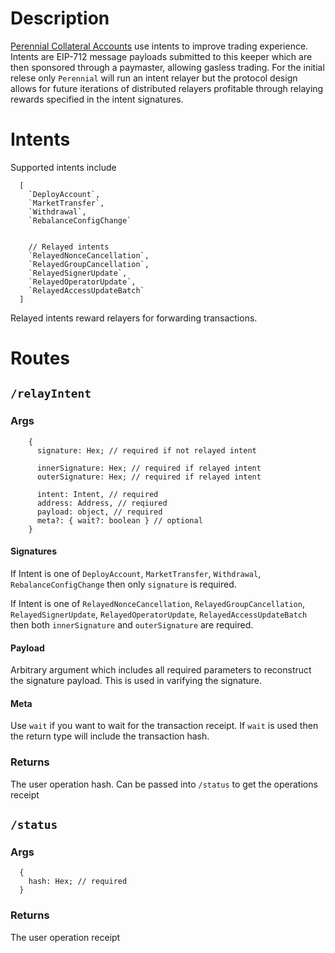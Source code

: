 # Description
[Perennial Collateral Accounts](https://github.com/equilibria-xyz/perennial-v2/blob/v2.3/packages%2Fperennial-account%2FREADME.md) use intents to improve trading experience. Intents are EIP-712 message payloads submitted to this keeper which are then sponsored through a paymaster, allowing gasless trading. For the initial relese only `Perennial` will run an intent relayer but the protocol design allows for future iterations of distributed relayers profitable through relaying rewards specified in the intent signatures.


# Intents
Supported intents include
```
  [
    `DeployAccount`,
    `MarketTransfer`,
    `Withdrawal`,
    `RebalanceConfigChange`


    // Relayed intents
    `RelayedNonceCancellation`,
    `RelayedGroupCancellation`,
    `RelayedSignerUpdate`,
    `RelayedOperatorUpdate`,
    `RelayedAccessUpdateBatch`
  ]
```
Relayed intents reward relayers for forwarding transactions.

# Routes
## `/relayIntent`
### Args
```
    {
      signature: Hex; // required if not relayed intent

      innerSignature: Hex; // required if relayed intent
      outerSignature: Hex; // required if relayed intent

      intent: Intent, // required
      address: Address, // reqiured
      payload: object, // required
      meta?: { wait?: boolean } // optional
    }
```
#### Signatures
If Intent is one of `DeployAccount`, `MarketTransfer`, `Withdrawal`, `RebalanceConfigChange` then only `signature` is required.

If Intent is one of `RelayedNonceCancellation`, `RelayedGroupCancellation`, `RelayedSignerUpdate`, `RelayedOperatorUpdate`, `RelayedAccessUpdateBatch` then both `innerSignature` and `outerSignature` are required.

#### Payload
Arbitrary argument which includes all required parameters to reconstruct the signature payload. This is used in varifying the signature.

#### Meta
Use `wait` if you want to wait for the transaction receipt. If `wait` is used then the return type will include the transaction hash.

### Returns
The user operation hash. Can be passed into `/status` to get the operations receipt

## `/status`
### Args
```
  {
    hash: Hex; // required
  }
```
### Returns
The user operation receipt

